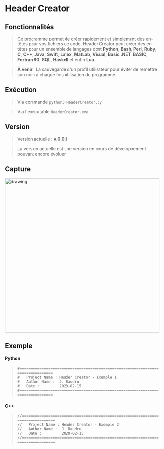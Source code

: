 # Header Creator

## Fonctionnalités

> Ce programme permet de créer rapidement et simplement des en-têtes pour vos fichiers de code. Header Creator peut créer des en-têtes pour un ensemble de langages dont **Python**, **Bash**, **Perl**, **Ruby**, **C**, **C++**, **Java**, **Swift**, **Latex**, **MatLab**, **Visual**, **Basic .NET**, **BASIC**, **Fortran 90**, **SQL**, **Haskell** et enfin **Lua**.  

> **À venir** : La sauvegarde d'un profil utilisateur pour éviter de remettre son nom à chaque fois utilisation du programme.


## Exécution

> Via commande `python3 HeaderCreator.py` </br>

> Via l'exécutable `HeaderCreator.exe`


## Version

> Version actuelle : **v.0.0.1**

> La version actuelle est une version en cours de développement pouvant encore évoluer.

## Capture
<img src="https://github.com/jbaudru/personnal_save/blob/master/Python/HeaderCreator/Picture/miniatureV1.PNG?raw=true" alt="drawing" width="500"/>

## Exemple

#### Python
> `#===============================================================================` </br>
`#   Project Name : Header Creator - Exemple 1 ` </br>
`#   Author Name :  J. Baudru ` </br>
`#   Date :         2020-02-15 ` </br>
`#===============================================================================`

#### C++
> `//===============================================================================` </br>
`//   Project Name : Header Creator - Exemple 2 ` </br>
`//   Author Name :  J. Baudru ` </br>
`//   Date :         2020-02-15 ` </br>
`//===============================================================================`
